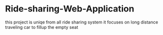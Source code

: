 # Ride-sharing-Web-Application
this project is uniqe from all ride sharing system it focuses on long distance traveling car to fillup the empty seat

